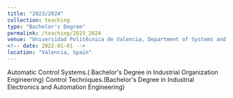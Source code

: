 ```yaml
---
title: "2023/2024"
collection: teaching
type: "Bachelor's Degree"
permalink: /teaching/2023_2024
venue: "Universidad Politécnica de Valencia, Department of Systems and Automation Engineering"
<!-- date: 2022-01-01 -->
location: "Valencia, Spain"
---
```


Automatic Control Systems.(	Bachelor's Degree in Industrial Organization Engineering)
Control Techniques.(Bachelor's Degree in Industrial Electronics and Automation Engineering)

<!-- Heading 1
======

Heading 2
======

Heading 3
====== -->
